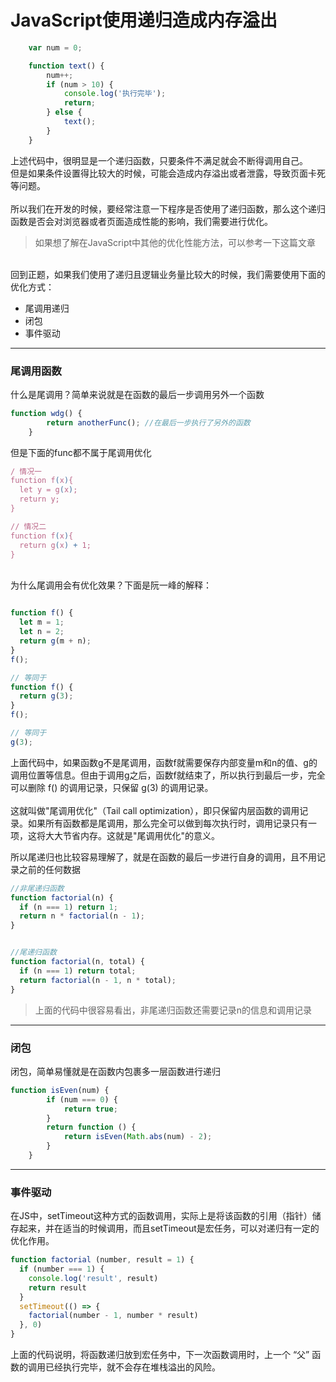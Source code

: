 # JavaScript使用递归造成内存溢出

```javascript
	var num = 0;

	function text() {
		num++;
		if (num > 10) {
			console.log('执行完毕');
			return;
		} else {
			text();
		}
	}
```
上述代码中，很明显是一个递归函数，只要条件不满足就会不断得调用自己。<br />但是如果条件设置得比较大的时候，可能会造成内存溢出或者泄露，导致页面卡死等问题。<br />
<br />所以我们在开发的时候，要经常注意一下程序是否使用了递归函数，那么这个递归函数是否会对浏览器或者页面造成性能的影响，我们需要进行优化。<br />

> 如果想了解在JavaScript中其他的优化性能方法，可以参考一下这篇文章


<br />回到正题，如果我们使用了递归且逻辑业务量比较大的时候，我们需要使用下面的优化方式：

- 尾调用递归
- 闭包
- 事件驱动 




---

<a name="rYMuY"></a>
### 尾调用函数
什么是尾调用？简单来说就是在函数的最后一步调用另外一个函数
```javascript
function wdg() {
		return anotherFunc(); //在最后一步执行了另外的函数
	}
```
但是下面的func都不属于尾调用优化
```javascript
/ 情况一
function f(x){
  let y = g(x);
  return y;
}

// 情况二
function f(x){
  return g(x) + 1;
}
```

<br />为什么尾调用会有优化效果？下面是阮一峰的解释：
```javascript

function f() {
  let m = 1;
  let n = 2;
  return g(m + n);
}
f();

// 等同于
function f() {
  return g(3);
}
f();

// 等同于
g(3);
```
上面代码中，如果函数g不是尾调用，函数f就需要保存内部变量m和n的值、g的调用位置等信息。但由于调用g之后，函数f就结束了，所以执行到最后一步，完全可以删除 f() 的调用记录，只保留 g(3) 的调用记录。<br />
<br />这就叫做"尾调用优化"（Tail call optimization），即只保留内层函数的调用记录。如果所有函数都是尾调用，那么完全可以做到每次执行时，调用记录只有一项，这将大大节省内存。这就是"尾调用优化"的意义。

所以尾递归也比较容易理解了，就是在函数的最后一步进行自身的调用，且不用记录之前的任何数据
```javascript
//非尾递归函数
function factorial(n) {
  if (n === 1) return 1;
  return n * factorial(n - 1);
}


//尾递归函数
function factorial(n, total) {
  if (n === 1) return total;
  return factorial(n - 1, n * total);
}
```
> 上面的代码中很容易看出，非尾递归函数还需要记录n的信息和调用记录




---

<a name="Od1dd"></a>
### 闭包
闭包，简单易懂就是在函数内包裹多一层函数进行递归
```javascript
function isEven(num) {
		if (num === 0) {
			return true;
		}
		return function () {
			return isEven(Math.abs(num) - 2);
		}
	}
```



---

<a name="Iykow"></a>
### 事件驱动
在JS中，setTimeout这种方式的函数调用，实际上是将该函数的引用（指针）储存起来，并在适当的时候调用，而且setTimeout是宏任务，可以对递归有一定的优化作用。
```javascript
function factorial (number, result = 1) {
  if (number === 1) {
    console.log('result', result)
    return result
  }
  setTimeout(() => {
    factorial(number - 1, number * result)
  }, 0)
}
```
上面的代码说明，将函数递归放到宏任务中，下一次函数调用时，上一个 “父” 函数的调用已经执行完毕，就不会存在堆栈溢出的风险。
